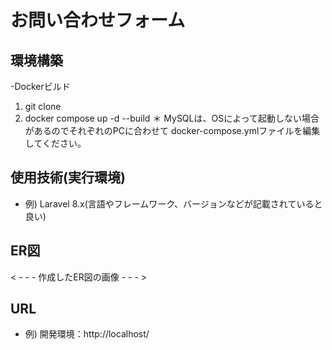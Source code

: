 # お問い合わせフォーム

## 環境構築
-Dockerビルド
  1. git clone 
  2. docker compose up -d --build
＊ MySQLは、OSによって起動しない場合があるのでそれぞれのPCに合わせて docker-compose.ymlファイルを編集してください。

## 使用技術(実行環境)
- 例) Laravel 8.x(言語やフレームワーク、バージョンなどが記載されていると良い)

## ER図
< - - - 作成したER図の画像 - - - >

## URL
- 例) 開発環境：http://localhost/
